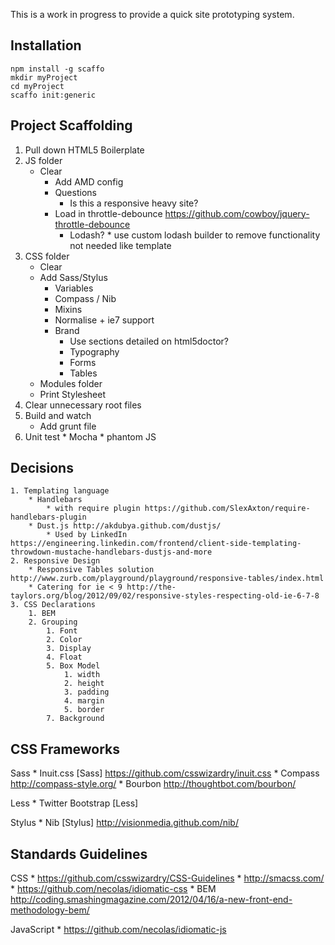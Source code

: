 
This is a work in progress to provide a quick site prototyping system.

Installation
--

	npm install -g scaffo
	mkdir myProject
	cd myProject
	scaffo init:generic



Project Scaffolding
--

1. Pull down HTML5 Boilerplate
2. JS folder
	* Clear
		* Add AMD config
		* Questions
			* Is this a responsive heavy site?
		* Load in throttle-debounce https://github.com/cowboy/jquery-throttle-debounce
			 * Lodash?
					* use custom lodash builder to remove functionality not needed like template
4. CSS folder
	* Clear
	* Add Sass/Stylus
		* Variables
		* Compass / Nib
		* Mixins
		* Normalise + ie7 support
		* Brand
			* Use sections detailed on html5doctor?
			* Typography
			* Forms
			* Tables
	* Modules folder
	* Print Stylesheet
6. Clear unnecessary root files
7. Build and watch
	* Add grunt file
9. Unit test
		* Mocha
		* phantom JS

Decisions
--

	1. Templating language
		* Handlebars
			* with require plugin https://github.com/SlexAxton/require-handlebars-plugin
		* Dust.js http://akdubya.github.com/dustjs/
			* Used by LinkedIn https://engineering.linkedin.com/frontend/client-side-templating-throwdown-mustache-handlebars-dustjs-and-more
	2. Responsive Design
		* Responsive Tables solution http://www.zurb.com/playground/playground/responsive-tables/index.html
		* Catering for ie < 9 http://the-taylors.org/blog/2012/09/02/responsive-styles-respecting-old-ie-6-7-8
	3. CSS Declarations
		1. BEM
		2. Grouping
			1. Font
			2. Color
			3. Display
			4. Float
			5. Box Model
				1. width
				2. height
				3. padding
				4. margin
				5. border
			7. Background

CSS Frameworks
--

Sass
	* Inuit.css [Sass] https://github.com/csswizardry/inuit.css
	* Compass http://compass-style.org/
	* Bourbon http://thoughtbot.com/bourbon/

Less
	* Twitter Bootstrap [Less]

Stylus
	* Nib [Stylus] http://visionmedia.github.com/nib/

Standards Guidelines
--

CSS
	* https://github.com/csswizardry/CSS-Guidelines
	* http://smacss.com/
	* https://github.com/necolas/idiomatic-css
	* BEM http://coding.smashingmagazine.com/2012/04/16/a-new-front-end-methodology-bem/

JavaScript
	* https://github.com/necolas/idiomatic-js

